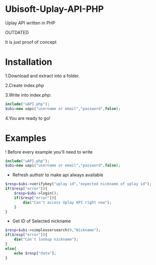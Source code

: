 # Ubisoft-Uplay-API-PHP
Uplay API written in PHP


OUTDATED

It is just proof of concept

# Installation

1.Download and extract into a folder.

2.Create index.php

3.Write into index.php:
```php
include("uAPI.php");
$ubi=new uapi("username or email","password",false);
```
4.You are ready to go!

# Examples

! Before every example you'll need to write
```php
include("uAPI.php");
$ubi=new uapi("username or email","password",false);
```

- Refresh authstr to make api always available
```php
$resp=$ubi->verifykey("uplay id","expected nickname of uplay id");
if($resp["error"]){
	$resp=$ubi->login();
	if($resp["error"]){
		die("Can't access Uplay API right now");
	}
}
```

- Get ID of Selected nickname
```php
$resp=$ubi->simpleusersearch(0,"Nickname");
if($resp["error"]){
	die("Can't lookup nickname");
}
else{
	echo $resp["data"];
}
```

